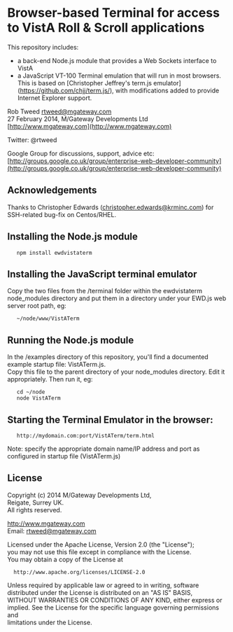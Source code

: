 # Browser-based Terminal for access to VistA Roll & Scroll applications
 
This repository includes:

- a back-end Node.js module that provides a Web Sockets interface to VistA
- a JavaScript VT-100 Terminal emulation that will run in most browsers.  This is based on 
  [Christopher Jeffrey's term.js emulator] (https://github.com/chjj/term.js/), with modifications
  added to provide Internet Explorer support.


Rob Tweed <rtweed@mgateway.com>  
27 February 2014, M/Gateway Developments Ltd [http://www.mgateway.com](http://www.mgateway.com)  

Twitter: @rtweed

Google Group for discussions, support, advice etc: [http://groups.google.co.uk/group/enterprise-web-developer-community](http://groups.google.co.uk/group/enterprise-web-developer-community)

## Acknowledgements

Thanks to Christopher Edwards (christopher.edwards@krminc.com) for SSH-related bug-fix on Centos/RHEL.


## Installing the Node.js module

       npm install ewdvistaterm

## Installing the JavaScript terminal emulator

Copy the two files from the /terminal folder within the ewdvistaterm node_modules directory 
and put them in a directory under your EWD.js web server root path, eg:


       ~/node/www/VistATerm

	   
## Running the Node.js module

In the /examples directory of this repository, you'll find a documented example startup file: VistATerm.js.  
Copy this file to the parent directory of your node_modules directory.  Edit it appropriately.  Then run it, eg:

       cd ~/node
       node VistATerm

## Starting the Terminal Emulator in the browser:

       http://mydomain.com:port/VistATerm/term.html

Note: specify the appropriate domain name/IP address and port as configured in startup file (VistATerm.js) 


## License

 Copyright (c) 2014 M/Gateway Developments Ltd,                           
 Reigate, Surrey UK.                                                      
 All rights reserved.                                                     
                                                                           
  http://www.mgateway.com                                                  
  Email: rtweed@mgateway.com                                               
                                                                           
                                                                           
  Licensed under the Apache License, Version 2.0 (the "License");          
  you may not use this file except in compliance with the License.         
  You may obtain a copy of the License at                                  
                                                                           
      http://www.apache.org/licenses/LICENSE-2.0                           
                                                                           
  Unless required by applicable law or agreed to in writing, software      
  distributed under the License is distributed on an "AS IS" BASIS,        
  WITHOUT WARRANTIES OR CONDITIONS OF ANY KIND, either express or implied. 
  See the License for the specific language governing permissions and      
   limitations under the License.      
